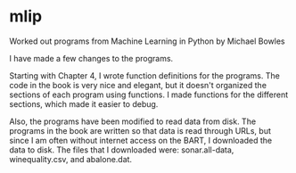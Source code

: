# mlip
Worked out programs from Machine Learning in Python by Michael Bowles

I have made a few changes to the programs.

Starting with Chapter 4, I wrote function definitions for the programs. The code in the book is very nice and elegant, but it doesn't organized the sections of each program using functions. I made functions for the different sections, which made it easier to debug.

Also, the programs have been modified to read data from disk. The programs in the book are written so that data is read through URLs, but since I am often without internet access on the BART, I downloaded the data to disk. The files that I downloaded were: sonar.all-data, winequality.csv, and abalone.dat.
